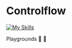 # Controlflow

[![My Skills](https://skillicons.dev/icons?i=git,swift)](https://skillicons.dev)

Playgrounds 🛝 🧡
